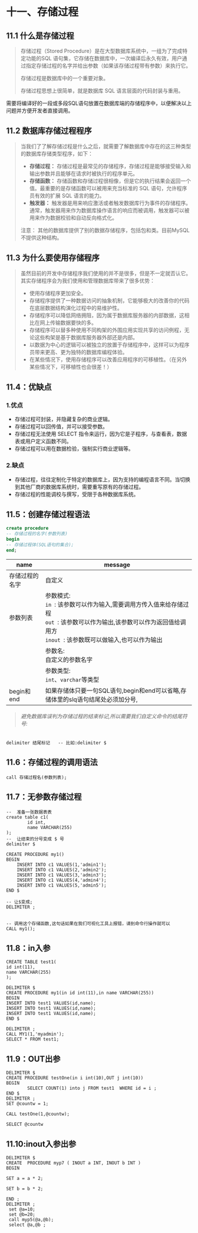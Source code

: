 # 十一、存储过程



## 11.1 什么是存储过程



> 存储过程（Stored Procedure）是在大型数据库系统中，一组为了完成特定功能的SQL 语句集，它存储在数据库中，一次编译后永久有效，用户通过指定存储过程的名字并给出参数（如果该存储过程带有参数）来执行它。
>
> 存储过程是数据库中的一个重要对象。
>
> 存储过程思想上很简单，就是数据库 SQL 语言层面的代码封装与重用。



需要将编译好的一段或多段SQL语句放置在数据库端的存储程序中，以便解决以上问题并方便开发者直接调用。



## 11.2 数据库存储过程程序



> 当我们了了解存储过程是什么之后，就需要了解数据库中存在的这三种类型的数据库存储类型程序，如下：
>
> - **存储过程：** 存储过程是最常见的存储程序，存储过程是能够接受输入和输出参数并且能够在请求时被执行的程序单元。
> - **存储函数：** 存储函数和存储过程很相像，但是它的执行结果会返回一个值。最重要的是存储函数可以被用来充当标准的 SQL 语句，允许程序员有效的扩展 SQL 语言的能力。
> - **触发器：** 触发器是用来响应激活或者触发数据库行为事件的存储程序。通常，触发器用来作为数据库操作语言的响应而被调用，触发器可以被用来作为数据校验和自动反向格式化。
>
> 注意： 其他的数据库提供了别的数据存储程序，包括包和类。目前MySQL不提供这种结构。



## 11.3 为什么要使用存储程序



> 虽然目前的开发中存储程序我们使用的并不是很多，但是不一定就否认它。其实存储程序会为我们使用和管理数据库带来了很多优势：
>
> - 使用存储程序更加安全。
> - 存储程序提供了一种数据访问的抽象机制，它能够极大的改善你的代码在底层数据结构演化过程中的易维护性。
> - 存储程序可以降低网络拥阻，因为属于数据库服务器的内部数据，这相比在网上传输数据要快的多。
> - 存储程序可以替多种使用不同构架的外围应用实现共享的访问例程，无论这些构架是基于数据库服务器外部还是内部。
> - 以数据为中心的逻辑可以被独立的放置于存储程序中，这样可以为程序员带来更高、更为独特的数据库编程体验。
> - 在某些情况下，使用存储程序可以改善应用程序的可移植性。（在另外某些情况下，可移植性也会很差！）



## 11.4：优缺点



### 1.优点



- 存储过程可封装，并隐藏复杂的商业逻辑。
- 存储过程可以回传值，并可以接受参数。
- 存储过程无法使用 SELECT 指令来运行，因为它是子程序，与查看表，数据表或用户定义函数不同。
- 存储过程可以用在数据检验，强制实行商业逻辑等。



### 2.缺点



- 存储过程，往往定制化于特定的数据库上，因为支持的编程语言不同。当切换到其他厂商的数据库系统时，需要重写原有的存储过程。
- 存储过程的性能调校与撰写，受限于各种数据库系统。



## 11.5：创建存储过程语法



```sql
create procedure
-- 存储过程的名字(参数列表)
begin 
-- 存储过程体(SQL语句的集合);
end;
```



| name           | message                                                      |
| -------------- | ------------------------------------------------------------ |
| 存储过程的名字 | 自定义                                                       |
| 参数列表       | 参数模式:<br/>`in `: 该参数可以作为输入,需要调用方传入值来给存储过程<br>`out `: 该参数可以作为输出,该参数可以作为返回值给调用方<br>`inout `: 该参数既可以做输入,也可以作为输出 |
|                | 参数名:<br/>自定义的参数名字                                 |
|                | 参数类型:<br/>`int`、`varchar`等类型                         |
| begin和end     | 如果存储体只要一句SQL语句,begin和end可以省略,存储体里的slq语句结尾处必须加分号, |



> ###### 避免数据库误判为存储过程的结束标记,所以需要我们自定义命令的结尾符号: 



```mysql
delimiter 结尾标记   -- 比如:delimiter $
```



## 11.6：存储过程的调用语法



```mysql
call 存储过程名(参数列表); 
```



## 11.7：无参数存储过程



```mysql
--  准备一张数据表表
create table c1(
		id int,
		name VARCHAR(255)
);
--  让结束的分号变成 $ 号
delimiter $

CREATE PROCEDURE my1()
BEGIN
	INSERT INTO c1 VALUES(1,'admin1');
	INSERT INTO c1 VALUES(2,'admin2');
	INSERT INTO c1 VALUES(3,'admin3');
	INSERT INTO c1 VALUES(4,'admin4');
	INSERT INTO c1 VALUES(5,'admin5');
END $

-- 让$变成;
DELIMITER ;


-- 调用这个存储函数,这句话如果在我们可视化工具上报错，请到命令行操作就可以
CALL my1();
```



## 11.8：in入参



```mysql
CREATE TABLE test1(
id int(11),
name VARCHAR(255)
);

DELIMITER $
CREATE PROCEDURE my1(in id int(11),in name VARCHAR(255))
BEGIN 
INSERT INTO test1 VALUES(id,name);
INSERT INTO test1 VALUES(id,name);
INSERT INTO test1 VALUES(id,name);
END $

DELIMITER ;
CALL MY1(1,'myadmin');
SELECT * FROM test1;
```



## 11.9：OUT出参



```mysql
DELIMITER $
CREATE PROCEDURE testOne(in i int(10),OUT j int(10))
BEGIN 
		SELECT COUNT(1) into j FROM test1  WHERE id = i ; 
END $
DELIMITER ;
SET @countw = 1;

CALL testOne(1,@countw);

SELECT @countw
```





## 11.10:inout入参出参



```mysql
DELIMITER $
CREATE  PROCEDURE myp7 ( INOUT a INT, INOUT b INT ) 
BEGIN

SET a = a * 2;

SET b = b * 2;

END ;
DELIMITER ;
 set @a=10;
 set @b=20;
 call myp5(@a,@b);
 select @a,@b ;
```




